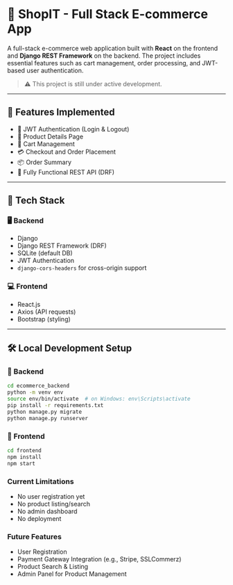 # 🛒 ShopIT - Full Stack E-commerce App

A full-stack e-commerce web application built with **React** on the frontend and **Django REST Framework** on the backend. The project includes essential features such as cart management, order processing, and JWT-based user authentication.

> ⚠️ This project is still under active development.

---

## 🚀 Features Implemented

- 🔐 JWT Authentication (Login & Logout)
- 📄 Product Details Page
- 🛒 Cart Management
- 💳 Checkout and Order Placement
- 📦 Order Summary
- 🔌 Fully Functional REST API (DRF)

---

## 🔧 Tech Stack

### 🖥 Backend
- Django
- Django REST Framework (DRF)
- SQLite (default DB)
- JWT Authentication
- `django-cors-headers` for cross-origin support

### 💻 Frontend
- React.js
- Axios (API requests)
- Bootstrap (styling)

---

## 🛠 Local Development Setup

### 🔹 Backend

```bash
cd ecommerce_backend
python -m venv env
source env/bin/activate  # on Windows: env\Scripts\activate
pip install -r requirements.txt
python manage.py migrate
python manage.py runserver
```

### 🔹 Frontend

```bash
cd frontend
npm install
npm start
```

### Current Limitations
- No user registration yet
- No product listing/search
- No admin dashboard
- No deployment

### Future Features
- User Registration
- Payment Gateway Integration (e.g., Stripe, SSLCommerz)
- Product Search & Listing
- Admin Panel for Product Management


